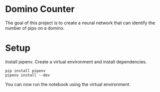 # Domino Counter

The goal of this project is to create a neural network that can identify the number of pips on a domino.

# Setup

Install pipenv.
Create a virtual environment and install dependencies. 

```
pip install pipenv
pipenv install --dev
```

You can now run the notebook using the virtual environment.

